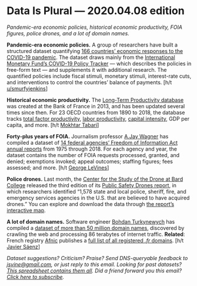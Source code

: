 Data Is Plural — 2020.04.08 edition
===================================

*Pandemic-era economic policies, historical economic productivity, FOIA figures, police drones, and a lot of domain names.*


__Pandemic-era economic policies.__ A group of researchers have built a structured dataset quantifying [166 countries’ economic responses to the COVID-19 pandemic](http://web.boun.edu.tr/elgin/COVID.htm). The dataset draws mainly from the [International Monetary Fund’s COVID-19 Policy Tracker](https://www.imf.org/en/Topics/imf-and-covid19/Policy-Responses-to-COVID-19) — which describes the policies in free-form text — and supplements it with additional research. The quantified policies include fiscal stimuli, monetary stimuli, interest-rate cuts, and interventions to control the countries’ balance of payments. [h/t [u/smurfyjenkins](https://www.reddit.com/r/datasets/comments/fve5ta/dataset_economic_policy_measures_adopted_by_166/)]


__Historical economic productivity.__ The [Long-Term Productivity database](http://longtermproductivity.com/) was created at the Bank of France in 2013, and has been updated several times since then. For 23 OECD countries from 1890 to 2018, the database tracks [total factor productivity](https://en.wikipedia.org/wiki/Total_factor_productivity), [labor productivity](https://data.oecd.org/lprdty/gdp-per-hour-worked.htm), [capital intensity](https://en.wikipedia.org/wiki/Capital_intensity), GDP per capita, and more. [h/t [Mokhtar Tabari](https://www.mokhtartabari.ca/)]


__Forty-plus years of FOIA.__ Journalism professor [A.Jay Wagner](https://www.ajaywagner.com/) has compiled a dataset of [14 federal agencies’ Freedom of Information Act annual reports](https://epublications.marquette.edu/comm_data/1/) from 1975 through 2018. For each agency and year, the dataset contains the number of FOIA requests processed, granted, and denied; exemptions invoked; appeal outcomes; staffing figures; fees assessed; and more. [h/t [George LeVines](https://www.linkedin.com/in/georgelevines/)]


__Police drones.__ Last month, the [Center for the Study of the Drone at Bard College](https://dronecenter.bard.edu/about/) released the third edition of its [Public Safety Drones report](https://dronecenter.bard.edu/projects/public-safety-drones-project/public-safety-drones-3rd-edition/), in which researchers identified “1,578 state and local police, sheriff, fire, and emergency services agencies in the U.S. that are believed to have acquired drones.” You can explore and download the data through [the report’s interactive map](https://www.google.com/maps/d/viewer?mid=1zcTdAkQB_gqVX383oQcyujM7Nd85rquH).


__A lot of domain names.__ Software engineer [Bohdan Turkynewych](https://www.linkedin.com/in/bohdanturkynewych) has compiled a [dataset of more than 50 million domain names](https://github.com/tb0hdan/domains), discovered by crawling the web and processing 86 terabytes of internet traffic. __Related__: French registry [Afnic](https://en.wikipedia.org/wiki/Association_fran%C3%A7aise_pour_le_nommage_Internet_en_coop%C3%A9ration) publishes a [full list of all registered *.fr* domains](http://opendata.afnic.fr/en/products-and-services/services/opendata-en.html). [h/t [Javier Sáenz](https://opendata.stackexchange.com/a/6835)]


*Dataset suggestions? Criticism? Praise? Send DNS-queryable feedback to jsvine@gmail.com, or just reply to this email. Looking for past datasets? [This spreadsheet contains them all](https://docs.google.com/spreadsheets/d/1wZhPLMCHKJvwOkP4juclhjFgqIY8fQFMemwKL2c64vk). Did a friend forward you this email? [Click here to subscribe](https://tinyletter.com/data-is-plural).*